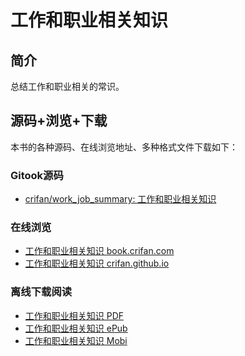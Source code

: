 # 工作和职业相关知识

## 简介
总结工作和职业相关的常识。

## 源码+浏览+下载
本书的各种源码、在线浏览地址、多种格式文件下载如下：

### Gitook源码
* [crifan/work_job_summary: 工作和职业相关知识](https://github.com/crifan/work_job_summary)

### 在线浏览
* [工作和职业相关知识 book.crifan.com](http://book.crifan.com/books/work_job_summary/website)
* [工作和职业相关知识 crifan.github.io](https://crifan.github.io/work_job_summary/website)

### 离线下载阅读
* [工作和职业相关知识 PDF](http://book.crifan.com/books/work_job_summary/pdf/work_job_summary.pdf)
* [工作和职业相关知识 ePub](http://book.crifan.com/books/work_job_summary/epub/work_job_summary.epub)
* [工作和职业相关知识 Mobi](http://book.crifan.com/books/work_job_summary/mobi/work_job_summary.mobi)
